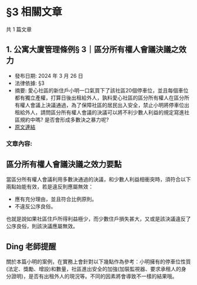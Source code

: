 # §3 相關文章

共 1 篇文章

## 1. 公寓大廈管理條例§ 3｜區分所有權人會議決議之效力

- 發布日期: 2024 年 3 月 26 日
- 法律依據: §3
- 摘要: 愛心社區的新住戶小明一口氣買下了該社區20個停車位，並且每個車位都有獨立產權，打算日後出租給外人，孰料愛心社區的區分所有權人在區分所有權人會議上決議通過，為了保障社區的居民出入安全，禁止小明將停車位出租給外人，請問區分所有權人會議的決議可以將不利少數人利益的規定寫進社區規約中嗎? 是否會形成多數決之暴力呢?
- [原文連結](https://www.jasper-realestate.com/%e5%85%ac%e5%af%93%e5%a4%a7%e5%bb%88%e7%ae%a1%e7%90%86%e6%a2%9d%e4%be%8b-3_%e5%8d%80%e5%88%86_%e6%89%80%e6%9c%89%e6%ac%8a%e4%ba%ba%e6%9c%83%e8%ad%b0%e6%b1%ba%e8%ad%b0%e4%b9%8b%e6%95%88%e5%8a%9b/)

### 文章內容:

## 區分所有權人會議決議之效力要點

當區分所有權人會議利用多數決通過的決議，和少數人利益相衝突時，須符合以下兩點始能有效，若是違反則應屬無效：

- 應有充分理由，並且符合比例原則。
- 不違反公序良俗。

也就是說如果社區住戶所得利益極少，而少數住戶損失甚大，又或是該決議違反了公序良俗，則該決議應屬無效。

## Ding 老師提醒

關於本篇小明的案例，在實務上會針對以下幾點作為參考：小明擁有的停車位性質(法定、獎勵、增設)和數量，社區進出安全的加強(加裝監視器、要求承租人的身分證明)，是否有出租外人的現況等。不同的因素將會導致不一樣的結果哦。